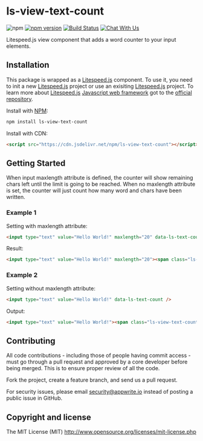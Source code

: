 # ls-view-text-count

![npm](https://img.shields.io/npm/dt/litespeed.js.svg)
[![npm version](https://badge.fury.io/js/ls-view-text-count.svg)](https://badge.fury.io/js/ls-view-text-count)
[![Build Status](https://travis-ci.org/litespeed-js/ls-view-text-count.svg?branch=master)](https://travis-ci.org/litespeed-js/ls-view-text-count)
[![Chat With Us](https://img.shields.io/gitter/room/litespeed-js/community.svg)](https://gitter.im/litespeed-js/community?utm_source=share-link&utm_medium=link&utm_campaign=share-link)

Litespeed.js view component that adds a word counter to your input elements.

## Installation

This package is wrapped as a [Litespeed.js](https://github.com/litespeed-js/litespeed.js) component. To use it, you need to init a new [Litespeed.js](https://github.com/litespeed-js/litespeed.js) project or use an exisiting [Litespeed.js](https://github.com/litespeed-js/litespeed.js) project. To learn more about [Litespeed.js](https://github.com/litespeed-js/litespeed.js) [Javascript web framework](https://github.com/litespeed-js/litespeed.js) got to the [official repository](https://github.com/litespeed-js/litespeed.js).

Install with [NPM](https://www.npmjs.com/):

```bash
npm install ls-view-text-count
```

Install with CDN:
```html
<script src="https://cdn.jsdelivr.net/npm/ls-view-text-count"></script>
```

## Getting Started

When input maxlength attribute is defined, the counter will show remaining chars left until the limit is going to be reached. When no maxlength attribute is set, the counter will just count how many word and chars have been written.

### Example 1

Setting with maxlength attribute:
```html
<input type="text" value="Hello World!" maxlength="20" data-ls-text-count />
```

Result:
```html
<input type="text" value="Hello World!" maxlength="20"><span class="ls-view-text-count">8 / 20</span>
```

### Example 2

Setting without maxlength attribute:
```html
<input type="text" value="Hello World!" data-ls-text-count />
```

Output:
```html
<input type="text" value="Hello World!"><span class="ls-view-text-count">2 words and 12 chars</span>
```

## Contributing

All code contributions - including those of people having commit access - must go through a pull request and approved by a core developer before being merged. This is to ensure proper review of all the code.

Fork the project, create a feature branch, and send us a pull request.

For security issues, please email security@appwrite.io instead of posting a public issue in GitHub.

## Copyright and license

The MIT License (MIT) http://www.opensource.org/licenses/mit-license.php
